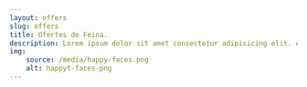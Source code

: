 ```yaml
---
layout: offers
slug: offers
title: Ofertes de Feina.
description: Lorem ipsum dolor sit amet consectetur adipisicing elit. Amet dolores consectetur voluptate eos cupiditate ea alias, distinctio corporis quis aspernatur consequuntur velit aliquam quae facere, dolorem ab aperiam animi doloribus.
img:
    source: /media/happy-faces.png
    alt: happyt-faces-png
---
```

